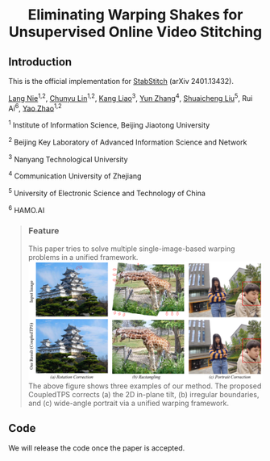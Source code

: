 # <p align="center">Eliminating Warping Shakes for Unsupervised Online Video Stitching

## Introduction
This is the official implementation for [StabStitch](https://arxiv.org/abs/2401.13432) (arXiv 2401.13432).

[Lang Nie](https://nie-lang.github.io/)<sup>1,2</sup>, [Chunyu Lin](https://faculty.bjtu.edu.cn/8549/)<sup>1,2</sup>, [Kang Liao](https://kangliao929.github.io/)<sup>3</sup>, [Yun Zhang](http://zhangyunnet.cn/academic/index.html)<sup>4</sup>, [Shuaicheng Liu](http://www.liushuaicheng.org/)<sup>5</sup>, Rui Ai<sup>6</sup>, [Yao Zhao](https://faculty.bjtu.edu.cn/5900/)<sup>1,2</sup>

<sup>1</sup> Institute of Information Science, Beijing Jiaotong University

<sup>2</sup> Beijing Key Laboratory of Advanced Information Science and Network

<sup>3</sup> Nanyang Technological University

<sup>4</sup> Communication University of Zhejiang 

<sup>5</sup> University of Electronic Science and Technology of China

<sup>6</sup> HAMO.AI

> ### Feature
> This paper tries to solve multiple single-image-based warping problems in a unified framework. 
![image](https://github.com/nie-lang/CoupledTPS/blob/main/fig.png)
The above figure shows three examples of our method. The proposed CoupledTPS corrects (a) the 2D in-plane tilt, (b) irregular boundaries, and (c) wide-angle portrait via a unified warping framework.

## Code
We will release the code once the paper is accepted.
